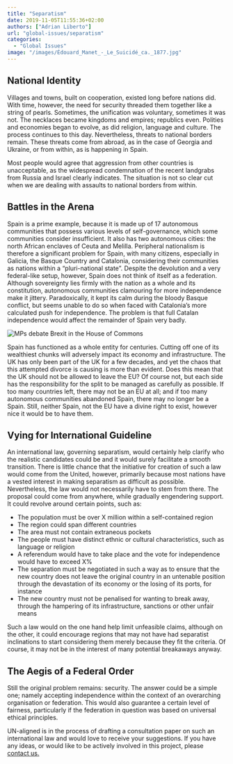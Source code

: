 ```yaml
---
title: "Separatism"
date: 2019-11-05T11:55:36+02:00
authors: ["Adrian Liberto"]
url: "global-issues/separatism"
categories:
  - "Global Issues"
image: "/images/Édouard_Manet_-_Le_Suicidé_ca._1877.jpg"
---
```


## **National Identity**

Villages and towns, built on cooperation, existed long before nations did. With time, however, the need for security threaded them together like a string of pearls. Sometimes, the unification was voluntary, sometimes it was not. The necklaces became kingdoms and empires; republics even. Polities and economies began to evolve, as did religion, language and culture. The process continues to this day. Nevertheless, threats to national borders remain. These threats come from abroad, as in the case of Georgia and Ukraine, or from within, as is happening in Spain.

Most people would agree that aggression from other countries is unacceptable, as the widespread condemnation of the recent landgrabs from Russia and Israel clearly indicates. The situation is not so clear cut when we are dealing with assaults to national borders from within.

## **Battles in the Arena**

Spain is a prime example, because it is made up of 17 autonomous communities that possess various levels of self-governance, which some communities consider insufficient. It also has two autonomous cities: the north African enclaves of Ceuta and Melilla. Peripheral nationalism is therefore a significant problem for Spain, with many citizens, especially in Galicia, the Basque Country and Catalonia, considering their communities as nations within a “pluri-national state”. Despite the devolution and a very federal-like setup, however, Spain does not think of itself as a federation. Although sovereignty lies firmly with the nation as a whole and its constitution, autonomous communities clamouring for more independence make it jittery. Paradoxically, it kept its calm during the bloody Basque conflict, but seems unable to do so when faced with Catalonia’s more calculated push for independence. The problem is that full Catalan independence would affect the remainder of Spain very badly.

![MPs debate Brexit in the House of Commons ](/images/48934879723_7350d5971f_o.jpg)

Spain has functioned as a whole entity for centuries. Cutting off one of its wealthiest chunks will adversely impact its economy and infrastructure. The UK has only been part of the UK for a few decades, and yet the chaos that this attempted divorce is causing is more than evident. Does this mean that the UK should not be allowed to leave the EU? Of course not, but each side has the responsibility for the split to be managed as carefully as possible. If too many countries left, there may not be an EU at all; and if too many autonomous communities abandoned Spain, there may no longer be a Spain. Still, neither Spain, not the EU have a divine right to exist, however nice it would be to have them.

## **Vying for International Guideline**

An international law, governing separatism, would certainly help clarify who the realistic candidates could be and it would surely facilitate a smooth transition. There is little chance that the initiative for creation of such a law would come from the United, however, primarily because most nations have a vested interest in making separatism as difficult as possible. Nevertheless, the law would not necessarily have to stem from there. The proposal could come from anywhere, while gradually engendering support. It could revolve around certain points, such as:

- The population must be over X million within a self-contained region
- The region could span different countries
- The area must not contain extraneous pockets
- The people must have distinct ethnic or cultural characteristics, such as language or religion
- A referendum would have to take place and the vote for independence would have to exceed X%
- The separation must be negotiated in such a way as to ensure that the new country does not leave the original country in an untenable position through the devastation of its economy or the losing of its ports, for instance
- The new country must not be penalised for wanting to break away, through the hampering of its infrastructure, sanctions or other unfair means

Such a law would on the one hand help limit unfeasible claims, although on the other, it could encourage regions that may not have had separatist inclinations to start considering them merely because they fit the criteria. Of course, it may not be in the interest of many potential breakaways anyway.

## **The Aegis of a Federal Order**

Still the original problem remains: security. The answer could be a simple one; namely accepting independence within the context of an overarching organisation or federation. This would also guarantee a certain level of fairness, particularly if the federation in question was based on universal ethical principles.

UN-aligned is in the process of drafting a consultation paper on such an international law and would love to receive your suggestions. If you have any ideas, or would like to be actively involved in this project, please [contact us](https://un-aligned.org/about/who-are-we/register/)[.](mailto:contact@un-aligned.org)
